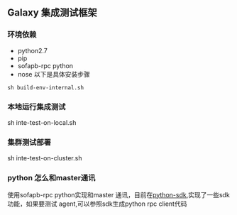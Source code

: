## Galaxy 集成测试框架

### 环境依赖
* python2.7
* pip
* sofapb-rpc python
* nose
以下是具体安装步骤
```
sh build-env-internal.sh
```

### 本地运行集成测试
sh inte-test-on-local.sh

### 集群测试部署
sh inte-test-on-cluster.sh

### python 怎么和master通讯
使用sofapb-rpc python实现和master 通讯，目前在[python-sdk](../../console/backend/src/galaxy/sdk.py),实现了一些sdk功能，如果要测试
agent,可以参照sdk生成python rpc client代码

